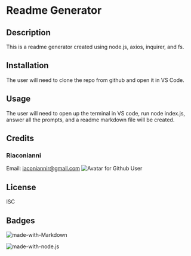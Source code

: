 
  # Readme Generator

  ## Description
  This is a readme generator created using node.js, axios, inquirer, and fs.

  ## Installation
  The user will need to clone the repo from github and open it in VS Code.

  ## Usage
  The user will need to open up the terminal in VS code, run node index.js, answer all the prompts, and a readme markdown file will be created.

  ## Credits
 ### Riaconianni

  Email: [iaconiannir@gmail.com](mailto:iaconiannir@gmail.com)
  ![Avatar for Github User](https://avatars0.githubusercontent.com/u/56054058?v=4)

  ## License
  ISC

  ## Badges
  ![made-with-Markdown](https://img.shields.io/badge/Made%20with-Markdown-1f425f.svg)

  ![made-with-node.js](https://img.shields.io/badge/Made%20with-Node.js-brightgreen)
  